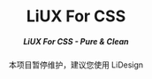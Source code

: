 <div align="center">

</div>

<h1 align="center">LiUX For CSS</h1>

<h5 align="center">
  LiUX For CSS - Pure & Clean
</h5>

<p align="center">
  本项目暂停维护，建议您使用 <a herf="https://github.com/litekcn/LiDesign">LiDesign</a>
</p>

